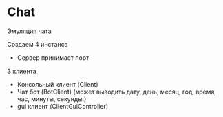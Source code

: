 # Chat
Эмуляция чата

Создаем 4 инстанса
- Сервер принимает порт

3 клиента
- Консольный клиент (Client)
- Чат бот (BotClient) (может выводить дату, день, месяц, год, время, час, минуты, секунды.)
- gui клиент (ClientGuiController)
